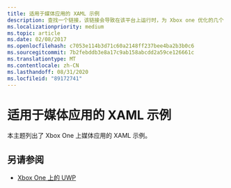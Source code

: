 ```yaml
---
title: 适用于媒体应用的 XAML 示例
description: 查找一个链接，该链接会导致在该平台上运行时，为 Xbox one 优化的几个 UWP 媒体代码示例。
ms.localizationpriority: medium
ms.topic: article
ms.date: 02/08/2017
ms.openlocfilehash: c7053e114b3d71c60a2148ff237bee4ba2b3b0c6
ms.sourcegitcommit: 7b2febddb3e8a17c9ab158abcdd2a59ce126661c
ms.translationtype: MT
ms.contentlocale: zh-CN
ms.lasthandoff: 08/31/2020
ms.locfileid: "89172741"
---
```

# <a name="xaml-samples-for-media-apps"></a>适用于媒体应用的 XAML 示例

本主题列出了 Xbox One 上媒体应用的 XAML 示例。

## <a name="see-also"></a>另请参阅
- [Xbox One 上的 UWP](index.md)
